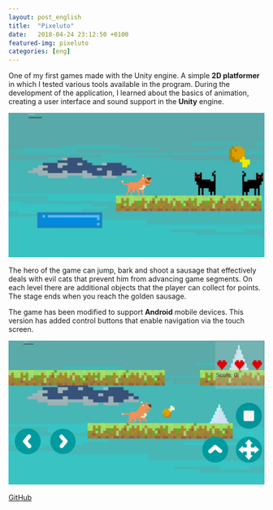 ```yaml
---
layout: post_english
title:  "Pixeluto"
date:   2018-04-24 23:12:50 +0100
featured-img: pixeluto
categories: [eng]
---
```


One of my first games made with the Unity engine. A simple **2D platformer** in which I tested various tools available in the program. During the development of the application, I learned about the basics of animation, creating a user interface and sound support in the **Unity** engine.

![](https://raw.githubusercontent.com/jacekbla/jacekbla.github.io/master/assets/img/posts/content/pixeluto/pixeluto.jpg)

The hero of the game can jump, bark and shoot a sausage that effectively deals with evil cats that prevent him from advancing game segments. On each level there are additional objects that the player can collect for points. The stage ends when you reach the golden sausage.

The game has been modified to support **Android** mobile devices. This version has added control buttons that enable navigation via the touch screen.

![](https://raw.githubusercontent.com/jacekbla/jacekbla.github.io/master/assets/img/posts/content/pixeluto/mobile.jpg)

[GitHub](https://github.com/jacekbla/Unity4_pixeluto)